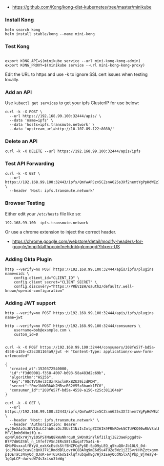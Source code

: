 * https://github.com/Kong/kong-dist-kubernetes/tree/master/minikube

### Install Kong

```
helm search kong
helm install stable/kong --name mini-kong
```

### Test Kong

```

export KONG_API=$(minikube service --url mini-kong-kong-admin)
export KONG_PROXY=$(minikube service --url mini-kong-kong-proxy)

```

Edit the URL to https and use -k to ignore SSL cert issues when testing locally.

### Add an API

Use `kubectl get services` to get your ipfs ClusterIP for use below:

```
curl -k -X POST \
  --url https://192.168.99.100:32444/apis/ \
  --data 'name=ipfs' \
  --data 'hosts=ipfs.transmute.network' \
  --data 'upstream_url=http://10.107.89.122:8080/'
```


### Delete an API

```
curl -k -X DELETE --url https://192.168.99.100:32444/apis/ipfs
```

### Test API Forwarding

```
curl -k -X GET \
  --url https://192.168.99.100:32443/ipfs/QmYwAPJzv5CZsnA625s3Xf2nemtYgPpHdWEz79ojWnPbdG/readme \
  --header 'Host: ipfs.transmute.network'
```

### Browser Testing

Either edit your `/etc/hosts` file like so:

```
192.168.99.100  ipfs.transmute.network
```

Or use a chrome extension to inject the correct header.

* https://chrome.google.com/webstore/detail/modify-headers-for-google/innpjfdalfhpcoinfnehdnbkglpmogdi?hl=en-US


### Adding Okta Plugin

```
http --verify=no POST https://192.168.99.100:32444/apis/ipfs/plugins name=oidc \
    config.client_id="CLIENT_ID" \
    config.client_secret="CLIENT_SECRET" \
    config.discovery="https://PREVIEW/oauth2/default/.well-known/openid-configuration"
```

### Adding JWT support

```
http --verify=no POST https://192.168.99.100:32444/apis/ipfs/plugins name=jwt

http --verify=no POST https://192.168.99.100:32444/consumers \
    username=bob@example.com \
    custom_id=0


curl -k -X POST https://192.168.99.100:32444/consumers/208fe57f-bd5a-4558-a156-c25c381164a9/jwt -H "Content-Type: application/x-www-form-urlencoded"

{
  "created_at":1520372540000,
  "id":"f3d60001-f358-4007-b693-58a483d2c69b",
  "algorithm":"HS256",
  "key":"9QcTV19el2CUzrKaclmKxBZU29izdPDM",
  "secret":"Pmz1kKWBkWb2MRscRS2V55z8bank1FC0",
  "consumer_id":"208fe57f-bd5a-4558-a156-c25c381164a9"
}

curl -k -X GET \
  --url https://192.168.99.100:32443/ipfs/QmYwAPJzv5CZsnA625s3Xf2nemtYgPpHdWEz79ojWnPbdG/readme \
  --header 'Host: ipfs.transmute.network' \
  --header 'Authorization: Bearer eyJ0eXAiOiJKV1QiLCJhbGciOiJSUzI1NiIsImtpZCI6Ik9FRkROek5CTUVKQ00wRkVSalEyUXpjM05qZ3hSVU14TmpJd016VXdRMEUwT0RBME5USXhRZyJ9.eyJpc3MiOiJodHRwczovL3RyYW5zbXV0ZS1pbmR1c3RyaWVzLmF1dGgwLmNvbS8iLCJzdWIiOiJhdXRoMHw1YTlmMTMyOWM0Mzc5NTRkZGE2NTIzYWUiLCJhdWQiOiJDYVk5MDE5RVpobUticlZGOG5nWHhsU2Z5NWdkVjZiMCIsImlhdCI6MTUyMDM3NjIzNywiZXhwIjoxNTIwNDEyMjM3LCJhdF9oYXNoIjoiaVRwT1J0NXcxTldaZFZlOFlBbmhXZyIsIm5vbmNlIjoic3hZMGNRMVNicTNTWHNHN0cubzE5Z2t-MFV1bmh6WHoifQ.o-opNVl8dxrWjYyiOSPSTMaQ8kWuNhrquO_SWOn0inYl6fI1lqjIE23aeFpggdt8-B7P7dWGZ46l_n_1Vfef7VSnJERsS8tsOwqaT75a4i-6-OMbPUvxxalfBYyU_exkXcEsdsStf5HZPCqPy8E-SpD9yLEQ_q5kuQ8rJb10L9_0d-joLPkX4e3cavEcQnXJ7k1RmddBlLovr0C8BARg9mE6d5u4TUZe5Wz1iZZSvrHHhZztxgmm-p1QETaCJNnyQd_QJoK-evT65K6sS1klqf7ubqwhEg7HjXIEeyQCdN5lxAjPbp_8jVeayH-1gGpLCP-dwrvoW74s3xLsu3tmWg'
  
```

